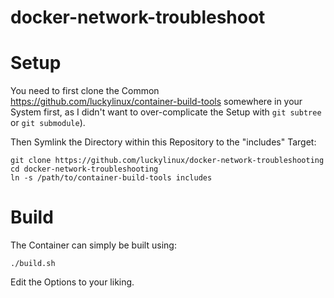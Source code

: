 # docker-network-troubleshoot

# Setup
You need to first clone the Common https://github.com/luckylinux/container-build-tools somewhere in your System first, as I didn't want to over-complicate the Setup with `git subtree` or `git submodule`).

Then Symlink the Directory within this Repository to the "includes" Target:
```
git clone https://github.com/luckylinux/docker-network-troubleshooting
cd docker-network-troubleshooting
ln -s /path/to/container-build-tools includes
```

# Build
The Container can simply be built using:
```
./build.sh
```

Edit the Options to your liking.
